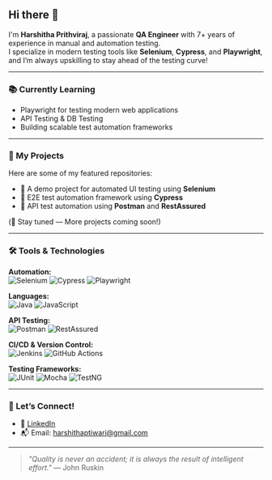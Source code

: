 ## Hi there 👋

I'm **Harshitha Prithviraj**, a passionate **QA Engineer** with 7+ years of experience in manual and automation testing.  
I specialize in modern testing tools like **Selenium**, **Cypress**, and **Playwright**, and I’m always upskilling to stay ahead of the testing curve!

---

### 📚 Currently Learning
 
- Playwright for testing modern web applications  
- API Testing & DB Testing  
- Building scalable test automation frameworks  

---

### 🚀 My Projects

Here are some of my featured repositories:

- 🔹 A demo project for automated UI testing using **Selenium**
- 🔹 E2E test automation framework using **Cypress**
- 🔹 API test automation using **Postman** and **RestAssured**

(📌 Stay tuned — More projects coming soon!)

---

### 🛠 Tools & Technologies

**Automation:**  
![Selenium](https://img.shields.io/badge/Selenium-43B02A?style=flat&logo=selenium&logoColor=white) 
![Cypress](https://img.shields.io/badge/Cypress-17202C?style=flat&logo=cypress&logoColor=white) 
![Playwright](https://img.shields.io/badge/Playwright-45ba63?style=flat&logo=playwright&logoColor=white)

**Languages:**  
![Java](https://img.shields.io/badge/Java-007396?style=flat&logo=java&logoColor=white) 
![JavaScript](https://img.shields.io/badge/JavaScript-F7DF1E?style=flat&logo=javascript&logoColor=black)

**API Testing:**  
![Postman](https://img.shields.io/badge/Postman-FF6C37?style=flat&logo=postman&logoColor=white) 
![RestAssured](https://img.shields.io/badge/RestAssured-00599C?style=flat)

**CI/CD & Version Control:**  
![Jenkins](https://img.shields.io/badge/Jenkins-D24939?style=flat&logo=jenkins&logoColor=white) 
![GitHub Actions](https://img.shields.io/badge/GitHub_Actions-2088FF?style=flat&logo=github-actions&logoColor=white)

**Testing Frameworks:**  
![JUnit](https://img.shields.io/badge/JUnit-25A162?style=flat) 
![Mocha](https://img.shields.io/badge/Mocha-8D6748?style=flat&logo=mocha&logoColor=white) 
![TestNG](https://img.shields.io/badge/TestNG-FFCC00?style=flat)

---

### 🤝 Let’s Connect!

- 💼 [LinkedIn](https://www.linkedin.com/in/harshithaprithviraj)
- 📬 Email: harshithaptiwari@gmail.com

---

> _"Quality is never an accident; it is always the result of intelligent effort."_ — John Ruskin

<!--
**harshithaprithviraj/harshithaprithviraj** is a ✨ _special_ ✨ repository because its `README.md` (this file) appears on your GitHub profile.
-->
